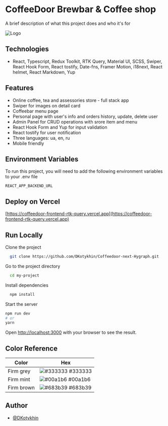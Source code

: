 # CoffeeDoor Brewbar & Coffee shop

A brief description of what this project does and who it's for

![Logo](https://i.ibb.co/VxVb9gn/logo-700x191.webp)

## Technologies

-   React, Typescript, Redux Toolkit, RTK Query, Material UI, SCSS, Swiper, React Hook Form, React tostify, Date-fns, Framer Motion, i18next, React helmet, React Markdown, Yup

## Features

-   Online coffee, tea and assessories store - full stack app
-   Swiper for images on detail card
-   Coffeebar menu page
-   Personal page with user's info and orders history, update, delete user
-   Admin Panel for CRUD operations with srore item and menu
-   React Hook Form and Yup for input validation
-   React tostify for user notification
-   Three languages: ua, en, ru
-   Mobile friendly

## Environment Variables

To run this project, you will need to add the following environment variables to your .env file

`REACT_APP_BACKEND_URL`

## Deploy on Vercel

[https://coffeedoor-frontend-rtk-query.vercel.app](https://coffeedoor-frontend-rtk-query.vercel.app)

## Run Locally

Clone the project

```bash
  git clone https://github.com/DKotykhin/Coffeedoor-next-Hygraph.git
```

Go to the project directory

```bash
  cd my-project
```

Install dependencies

```bash
  npm install
```

Start the server

```bash
npm run dev
# or
yarn
```

Open [http://localhost:3000](http://localhost:3000) with your browser to see the result.

## Color Reference

| Color      | Hex                                                              |
| ---------- | ---------------------------------------------------------------- |
| Firm grey  | ![#333333](https://via.placeholder.com/10/333333?text=+) #333333 |
| Firm mint  | ![#00a1b6](https://via.placeholder.com/10/00a1b6?text=+) #00a1b6 |
| Firm brown | ![#683b39](https://via.placeholder.com/10/683b39?text=+) #683b39 |

## Author

-   [@DKotykhin](https://github.com/DKotykhin)
